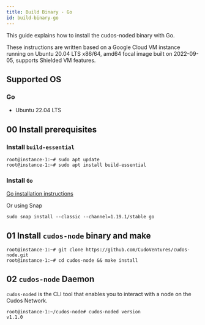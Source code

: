 ```yaml
---
title: Build Binary - Go 
id: build-binary-go
---
```


This guide explains how to install the cudos-noded binary with Go. 

These instructions are written based on a Google Cloud VM instance running on Ubuntu 20.04 LTS
x86/64, amd64 focal image built on 2022-09-05, supports Shielded VM features.

## Supported OS

### Go

* Ubuntu 22.04 LTS 

## 00 Install prerequisites

### Install `build-essential`

```shell
root@instance-1:~# sudo apt update
root@instance-1:~# sudo apt install build-essential
```

### Install `Go`

[Go installation instructions](https://go.dev/dl/)

Or using Snap 

```shell
sudo snap install --classic --channel=1.19.1/stable go
```

## 01 Install `cudos-node` binary and make

```shell
root@instance-1:~# git clone https://github.com/CudoVentures/cudos-node.git
root@instance-1:~# cd cudos-node && make install
```

## 02 `cudos-node` Daemon

`cudos-noded` is the CLI tool that enables you to interact with a node on the Cudos Network. 

```shell
root@instance-1:~/cudos-node# cudos-noded version
v1.1.0
```






